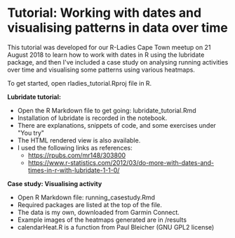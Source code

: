 # Tutorial: Working with dates and visualising patterns in data over time

This tutorial was developed for our R-Ladies Cape Town meetup on 21 August 2018 to learn how to work with dates in R using the lubridate package, and then I've included a case study on analysing running activities over time and visualising some patterns using various heatmaps.

To get started, open rladies_tutorial.Rproj file in R.

**Lubridate tutorial:**

- Open the R Markdown file to get going: lubridate_tutorial.Rmd
- Installation of lubridate is recorded in the notebook.
- There are explanations, snippets of code, and some exercises under "You try"
- The HTML rendered view is also available.
- I used the following links as references:
  - https://rpubs.com/mr148/303800
  - https://www.r-statistics.com/2012/03/do-more-with-dates-and-times-in-r-with-lubridate-1-1-0/


**Case study: Visualising activity**

- Open R Markdown file: running_casestudy.Rmd
- Required packages are listed at the top of the file.
- The data is my own, downloaded from Garmin Connect.
- Example images of the heatmaps generated are in /results
- calendarHeat.R is a function from Paul Bleicher (GNU GPL2 license)
